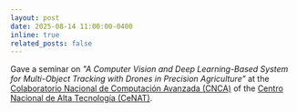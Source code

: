 ```yaml
---
layout: post
date: 2025-08-14 11:00:00-0400
inline: true
related_posts: false
---
```


Gave a seminar on *"A Computer Vision and Deep Learning-Based System for Multi-Object Tracking with Drones in Precision Agriculture"* at the [Colaboratorio Nacional de Computación Avanzada (CNCA)](https://cnca.cenat.ac.cr/) of the [Centro Nacional de Alta Tecnología (CeNAT)](https://www.cenat.ac.cr/).
